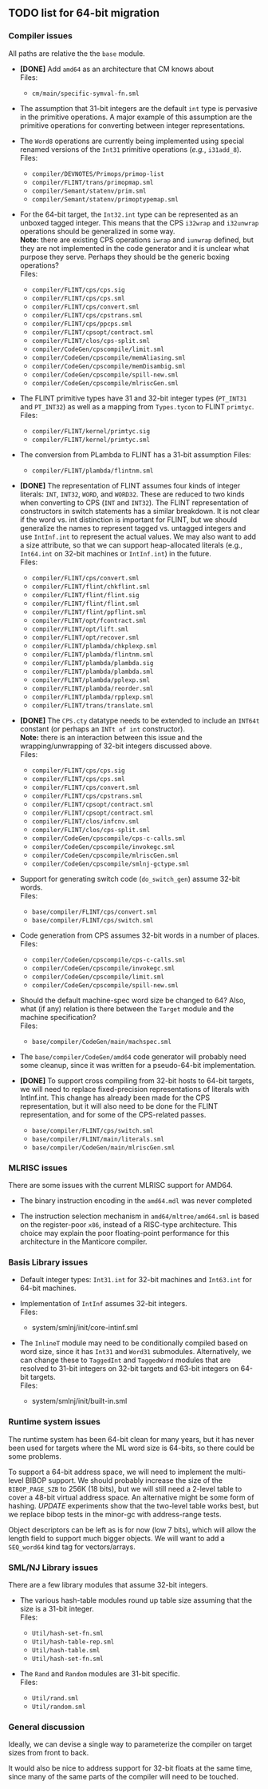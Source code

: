 ## TODO list for 64-bit migration

### Compiler issues

All paths are relative the the `base` module.

* **[DONE]**
  Add `amd64` as an architecture that CM knows about<br/>
  Files:
    - `cm/main/specific-symval-fn.sml`

* The assumption that 31-bit integers are the default `int` type is
  pervasive in the primitive operations.  A major example of this
  assumption are the primitive operations for converting between integer
  representations.

* The `Word8` operations are currently being implemented using special
  renamed versions of the `Int31` primitive operations (*e.g.*, `i31add_8`).<br/>
  Files:
    - `compiler/DEVNOTES/Primops/primop-list`
    - `compiler/FLINT/trans/primopmap.sml`
    - `compiler/Semant/statenv/prim.sml`
    - `compiler/Semant/statenv/primoptypemap.sml`

* For the 64-bit target, the `Int32.int` type can be represented as an unboxed
  tagged integer.  This means that the CPS `i32wrap` and `i32unwrap` operations
  should be generalized in some way.<br/>
  **Note:** there are existing CPS operations `iwrap` and `iunwrap` defined, but
  they are not implemented in the code generator and it is unclear what purpose
  they serve.  Perhaps they should be the generic boxing operations?</br>
  Files:
    - `compiler/FLINT/cps/cps.sig`
    - `compiler/FLINT/cps/cps.sml`
    - `compiler/FLINT/cps/convert.sml`
    - `compiler/FLINT/cps/cpstrans.sml`
    - `compiler/FLINT/cps/ppcps.sml`
    - `compiler/FLINT/cpsopt/contract.sml`
    - `compiler/FLINT/clos/cps-split.sml`
    - `compiler/CodeGen/cpscompile/limit.sml`
    - `compiler/CodeGen/cpscompile/memAliasing.sml`
    - `compiler/CodeGen/cpscompile/memDisambig.sml`
    - `compiler/CodeGen/cpscompile/spill-new.sml`
    - `compiler/CodeGen/cpscompile/mlriscGen.sml`

* The FLINT primitive types have 31 and 32-bit integer types (`PT_INT31` and `PT_INT32`)
  as well as a mapping from `Types.tycon` to FLINT `primtyc`.</br>
  Files:
    - `compiler/FLINT/kernel/primtyc.sig`
    - `compiler/FLINT/kernel/primtyc.sml`

* The conversion from PLambda to FLINT has a 31-bit assumption
  Files:
    - `compiler/FLINT/plambda/flintnm.sml`

*  **[DONE]**
  The representation of FLINT assumes four kinds of integer literals: `INT`, `INT32`,
  `WORD`, and `WORD32`.  These are reduced to two kinds when converting to CPS (`INT`
  and `INT32`).  The FLINT representation of constructors in switch statements has
  a similar breakdown.  It is not clear if the word vs. int distinction is important
  for FLINT, but we should generalize the names to represent tagged vs. untagged integers
  and use `IntInf.int` to represent the actual values.  We may also want to add a
  size attribute, so that we can support heap-allocated literals (e.g., `Int64.int` on
  32-bit machines or `IntInf.int`) in the future.</br>
  Files:
    - `compiler/FLINT/cps/convert.sml`
    - `compiler/FLINT/flint/chkflint.sml`
    - `compiler/FLINT/flint/flint.sig`
    - `compiler/FLINT/flint/flint.sml`
    - `compiler/FLINT/flint/ppflint.sml`
    - `compiler/FLINT/opt/fcontract.sml`
    - `compiler/FLINT/opt/lift.sml`
    - `compiler/FLINT/opt/recover.sml`
    - `compiler/FLINT/plambda/chkplexp.sml`
    - `compiler/FLINT/plambda/flintnm.sml`
    - `compiler/FLINT/plambda/plambda.sig`
    - `compiler/FLINT/plambda/plambda.sml`
    - `compiler/FLINT/plambda/pplexp.sml`
    - `compiler/FLINT/plambda/reorder.sml`
    - `compiler/FLINT/plambda/rpplexp.sml`
    - `compiler/FLINT/trans/translate.sml`

*  **[DONE]**
  The `CPS.cty` datatype needs to be extended to include an `INT64t` constant
  (or perhaps an `INTt of int` constructor).<br/>
  **Note:** there is an interaction between this issue and the wrapping/unwrapping
  of 32-bit integers discussed above.<br/>
  Files:
    - `compiler/FLINT/cps/cps.sig`
    - `compiler/FLINT/cps/cps.sml`
    - `compiler/FLINT/cps/convert.sml`
    - `compiler/FLINT/cps/cpstrans.sml`
    - `compiler/FLINT/cpsopt/contract.sml`
    - `compiler/FLINT/cpsopt/contract.sml`
    - `compiler/FLINT/clos/infcnv.sml`
    - `compiler/FLINT/clos/cps-split.sml`
    - `compiler/CodeGen/cpscompile/cps-c-calls.sml`
    - `compiler/CodeGen/cpscompile/invokegc.sml`
    - `compiler/CodeGen/cpscompile/mlriscGen.sml`
    - `compiler/CodeGen/cpscompile/smlnj-gctype.sml`

* Support for generating switch code (`do_switch_gen`) assume 32-bit words.<br/>
  Files:
    - `base/compiler/FLINT/cps/convert.sml`
    - `base/compiler/FLINT/cps/switch.sml`

* Code generation from CPS assumes 32-bit words in a number of places.<br/>
  Files:
    - `compiler/CodeGen/cpscompile/cps-c-calls.sml`
    - `compiler/CodeGen/cpscompile/invokegc.sml`
    - `compiler/CodeGen/cpscompile/limit.sml`
    - `compiler/CodeGen/cpscompile/spill-new.sml`

* Should the default machine-spec word size be changed to 64?  Also, what (if any)
  relation is there between the `Target` module and the machine specification?<br/>
  Files:
    - `base/compiler/CodeGen/main/machspec.sml`

* The `base/compiler/CodeGen/amd64` code generator will probably need some cleanup,
  since it was written for a pseudo-64-bit implementation.

* **[DONE]**
  To support cross compiling from 32-bit hosts to 64-bit targets, we will need to
  replace fixed-precision representations of literals with IntInf.int.  This change
  has already been made for the CPS representation, but it will also need to be
  done for the FLINT representation, and for some of the CPS-related passes.</br>
    - `base/compiler/FLINT/cps/switch.sml`
    - `base/compiler/FLINT/main/literals.sml`
    - `base/compiler/CodeGen/main/mlriscGen.sml`

### MLRISC issues

There are some issues with the current MLRISC support for AMD64.

* The binary instruction encoding in the `amd64.mdl` was never completed

* The instruction selection mechanism in `amd64/mltree/amd64.sml` is based on
  the register-poor `x86`, instead of a RISC-type architecture.  This choice
  may explain the poor floating-point performance for this architecture in
  the Manticore compiler.

### Basis Library issues

* Default integer types: `Int31.int` for 32-bit machines and `Int63.int` for 64-bit
  machines.

* Implementation of `IntInf` assumes 32-bit integers.<br/>
  Files:
    - system/smlnj/init/core-intinf.sml

* The `InlineT` module may need to be conditionally compiled based on word size,
  since it has `Int31` and `Word31` submodules.  Alternatively, we can change
  these to `TaggedInt` and `TaggedWord` modules that are resolved to 31-bit
  integers on 32-bit targets and 63-bit integers on 64-bit targets.<br/>
  Files:
    - system/smlnj/init/built-in.sml

### Runtime system issues

The runtime system has been 64-bit clean for many years, but it has never been
used for targets where the ML word size is 64-bits, so there could be some
problems.

To support a 64-bit address space, we will need to implement the multi-level
BIBOP support.  We should probably increase the size of the `BIBOP_PAGE_SZB`
to 256K (18 bits), but we will still need a 2-level table to cover a 48-bit
virtual address space.  An alternative might be some form of hashing.
*UPDATE* experiments show that the two-level table works best, but we
replace bibop tests in the minor-gc with address-range tests.

Object descriptors can be left as is for now (low 7 bits), which will allow
the length field to support much bigger objects.  We will want to add a
`SEQ_word64` kind tag for vectors/arrays.

### SML/NJ Library issues

There are a few library modules that assume 32-bit integers.

  * The various hash-table modules round up table size assuming that the
    size is a 31-bit integer.<br/>
    Files:
      - `Util/hash-set-fn.sml`
      - `Util/hash-table-rep.sml`
      - `Util/hash-table.sml`
      - `Util/hash-set-fn.sml`

  * The `Rand` and `Random` modules are 31-bit specific.<br/>
    Files:
      - `Util/rand.sml`
      - `Util/random.sml`

### General discussion

Ideally, we can devise a single way to parameterize the compiler on target sizes
from front to back.

It would also be nice to address support for 32-bit floats at the same time, since
many of the same parts of the compiler will need to be touched.
